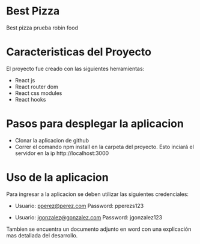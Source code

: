# Best Pizza
Best pizza prueba robin food

# Caracteristicas del Proyecto
El proyecto fue creado con las siguientes herramientas:
  - React js
  - React router dom
  - React css modules
  - React hooks
  
# Pasos para desplegar la aplicacion
  - Clonar la aplicacion de github
  - Correr el comando npm install en la carpeta del proyecto. Esto inciará el servidor en la ip http://localhost:3000

# Uso de la aplicacion
Para ingresar a la aplicacion se deben utilizar las siguientes credenciales:
  
  - Usuario: pperez@perez.com 
    Password: pperezs123
    
  - Usuario: jgonzalez@gonzalez.com
    Password: jgonzalez123

Tambien se encuentra un documento adjunto en word con una explicación mas detallada del desarrollo. 
    
